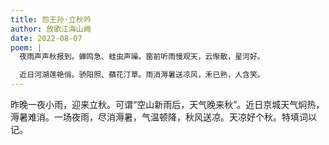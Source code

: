 ```yaml
---
title: 怨王孙·立秋吟
author: 放歌江海山阙
date: 2022-08-07
poem: |
  夜雨声声秋报到。蝉鸣急、蛙虫声噪。窗前听雨慢观天，云惭散，星河好。

  近日河湖莲艳俏。骄阳照、蘋花汀草。雨消溽暑送凉风，禾已熟，人含笑。
---
```


昨晚一夜小雨，迎来立秋。可谓“空山新雨后，天气晚来秋”。近日京城天气焖热，溽暑难消。一场夜雨，尽消溽暑，气温顿降，秋风送凉。天凉好个秋。特填词以记。
